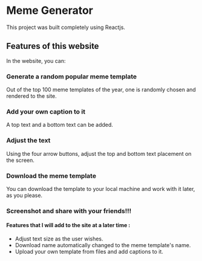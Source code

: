 # Meme Generator

This project was built completely using Reactjs.

## Features of this website 

In the website, you can:

### Generate a random popular meme template
Out of the top 100 meme templates of the year, one is randomly chosen and rendered to the site.

### Add your own caption to it

A top text and a bottom text can be added.

### Adjust the text 
Using the four arrow buttons, adjust the top and bottom text placement on the screen.

### Download the meme template

You can download the template to your local machine and work with it later, as you please.


### Screenshot and share with your friends!!!



#### Features that I will add to the site at a later time :
- Adjust text size as the user wishes.
- Download name automatically changed to the meme template's name.
- Upload your own template from files and add captions to it.
